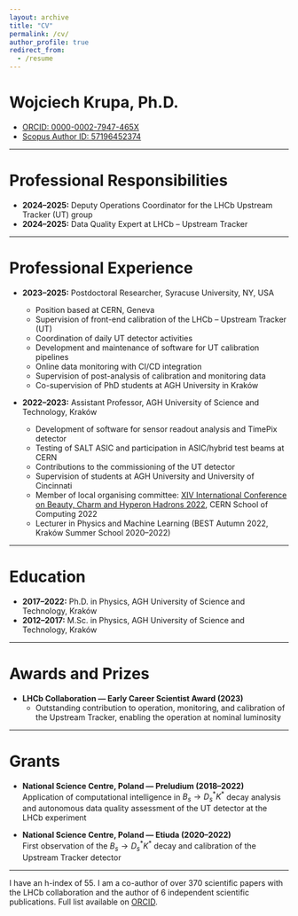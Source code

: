 ```yaml
---
layout: archive
title: "CV"
permalink: /cv/
author_profile: true
redirect_from:
  - /resume
---
```


Wojciech Krupa, Ph.D.
======
* [ORCID: 0000-0002-7947-465X](https://orcid.org/0000-0002-7947-465X)  
* [Scopus Author ID: 57196452374](https://www.scopus.com/authid/detail.uri?authorId=57196452374)  

---

Professional Responsibilities
======
* **2024–2025:** Deputy Operations Coordinator for the LHCb Upstream Tracker (UT) group  
* **2024–2025:** Data Quality Expert at LHCb – Upstream Tracker

---

Professional Experience
======
* **2023–2025:** Postdoctoral Researcher, Syracuse University, NY, USA  
  * Position based at CERN, Geneva
  * Supervision of front-end calibration of the LHCb – Upstream Tracker (UT)
  * Coordination of daily UT detector activities
  * Development and maintenance of software for UT calibration pipelines
  * Online data monitoring with CI/CD integration
  * Supervision of post-analysis of calibration and monitoring data
  * Co-supervision of PhD students at AGH University in Kraków

* **2022–2023:** Assistant Professor, AGH University of Science and Technology, Kraków  
  * Development of software for sensor readout analysis and TimePix detector
  * Testing of SALT ASIC and participation in ASIC/hybrid test beams at CERN
  * Contributions to the commissioning of the UT detector
  * Supervision of students at AGH University and University of Cincinnati
  * Member of local organising committee: [XIV International Conference on Beauty, Charm and Hyperon Hadrons 2022](https://inspirehep.net/conferences/1868067), CERN School of Computing 2022
  * Lecturer in Physics and Machine Learning (BEST Autumn 2022, Kraków Summer School 2020–2022)

---

Education
======
* **2017–2022:** Ph.D. in Physics, AGH University of Science and Technology, Kraków  
* **2012–2017:** M.Sc. in Physics, AGH University of Science and Technology, Kraków

---

Awards and Prizes
======
* **LHCb Collaboration — Early Career Scientist Award (2023)**  
  * Outstanding contribution to operation, monitoring, and calibration of the Upstream Tracker, enabling the operation at nominal luminosity

---

Grants
======
* **National Science Centre, Poland — Preludium (2018–2022)**  
  Application of computational intelligence in $B_s \to D_s^{*} K^{*}$ decay analysis and autonomous data quality assessment of the UT detector at the LHCb experiment

* **National Science Centre, Poland — Etiuda (2020–2022)**  
  First observation of the $B_s \to D_s^{*} K^{*}$ decay and calibration of the Upstream Tracker detector


---

I have an h-index of 55. I am a co-author of over 370 scientific papers with the LHCb collaboration and the author of 6 independent scientific publications. Full list available on [ORCID](https://orcid.org/0000-0002-7947-465X).
